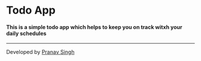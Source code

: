 <h1>Todo App</h1>

<h4>This is a simple todo app which helps to keep you on track
witxh your daily schedules</h4>
<hr>

Developed by [Pranav Singh](https://www.twitter.com/thebeginer86)
